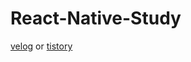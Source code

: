 # React-Native-Study
[velog](https://velog.io/@everytime79/series/IOS) or [tistory](https://soosdev.tistory.com/category/Study/IOS%20Swift%20%7C%20%ED%8C%A8%EC%8A%A4%ED%8A%B8%EC%BB%B4%ED%8D%BC%EC%8A%A4)
